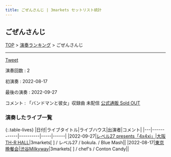 ```yaml
---
title: ごぜんさんじ | 3markets セットリスト統計
---
```

## ごぜんさんじ


[TOP](/setlist/) > [演奏ランキング](songs.html) > ごぜんさんじ

___

<a href="https://twitter.com/share?ref_src=twsrc%5Etfw" data-text="3markets[ ]セットリスト > ごぜんさんじ" class="twitter-share-button" data-via="3markets" data-hashtags="3markets" data-related="3markets" data-show-count="false">Tweet</a>

演奏回数
: 2

初演奏
: 2022-08-17

最後の演奏
: 2022-09-27


コメント
: 「バンドマンと彼女」収録曲 未配信 [公式通販 Sold OUT](https://3markets.stores.jp/items/59ba615a428f2d5ee900050f)




### 演奏したライブ一覧

{:.table-lives}
|日付|ライブタイトル|ライブハウス|出演者|コメント|
|---|------------|----------|-----|------|
|<span class="nowrap">2022-09-27</span>|[レベル27 presents「4x4xi」](live036.html)|[大阪TH-R HALL](livehouse028.html)|3markets[ ] / レベル27 / bokula. / Blue Mash||
|<span class="nowrap">2022-08-17</span>|[東京晩餐会](live031.html)|[渋谷Milkyway](livehouse010.html)|3markets[ ] / chef's / Conton Candy||


<script async src="https://platform.twitter.com/widgets.js" charset="utf-8"></script>